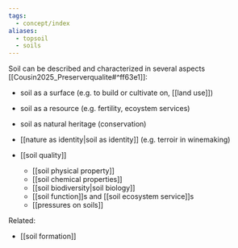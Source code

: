 ```yaml
---
tags:
  - concept/index
aliases:
  - topsoil
  - soils
---
```

Soil can be described and characterized in several aspects [[Cousin2025_Preserverqualite#^ff63e1]]:
- soil as a surface (e.g. to build or cultivate on, [[land use]])
- soil as a resource (e.g. fertility, ecoystem services)
- soil as natural heritage (conservation)
- [[nature as identity|soil as identity]] (e.g. terroir in winemaking)

- [[soil quality]]
	- [[soil physical property]]
	- [[soil chemical properties]]
	- [[soil biodiversity|soil biology]]
	- [[soil function]]s and [[soil ecosystem service]]s
	- [[pressures on soils]]

Related:
- [[soil formation]]
